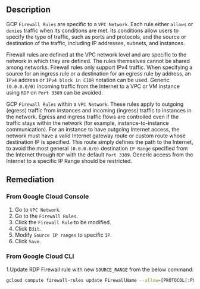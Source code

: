 ## Description

GCP `Firewall Rules` are specific to a `VPC Network`. Each rule either `allows` or `denies` traffic when its conditions are met. Its conditions allow users to specify the type of traffic, such as ports and protocols, and the source or destination of the traffic, including IP addresses, subnets, and instances.

Firewall rules are defined at the VPC network level and are specific to the network in which they are defined. The rules themselves cannot be shared among networks. Firewall rules only support IPv4 traffic. When specifying a source for an ingress rule or a destination for an egress rule by address, an `IPv4` address or `IPv4 block in CIDR` notation can be used. Generic `(0.0.0.0/0)` incoming traffic from the Internet to a VPC or VM instance using `RDP` on `Port 3389` can be avoided.

GCP `Firewall Rules` within a `VPC Network`. These rules apply to outgoing (egress) traffic from instances and incoming (ingress) traffic to instances in the network. Egress and ingress traffic flows are controlled even if the traffic stays within the network (for example, instance-to-instance communication).
For an instance to have outgoing Internet access, the network must have a valid Internet gateway route or custom route whose destination IP is specified. This route simply defines the path to the Internet, to avoid the most general `(0.0.0.0/0)` destination `IP Range` specified from the Internet through `RDP` with the default `Port 3389`. Generic access from the Internet to a specific IP Range should be restricted.

## Remediation

### From Google Cloud Console

1. Go to `VPC Network`.
2. Go to the `Firewall Rules`.
3. Click the `Firewall Rule` to be modified.
4. Click `Edit`.
5. Modify `Source IP ranges` to specific `IP`.
6. Click `Save`.

### From Google Cloud CLI

1.Update RDP Firewall rule with new `SOURCE_RANGE` from the below command:

```bash
gcloud compute firewall-rules update FirewallName --allow=[PROTOCOL[:PORT[-PORT]],...] --source-ranges=[CIDR_RANGE,...]
```

